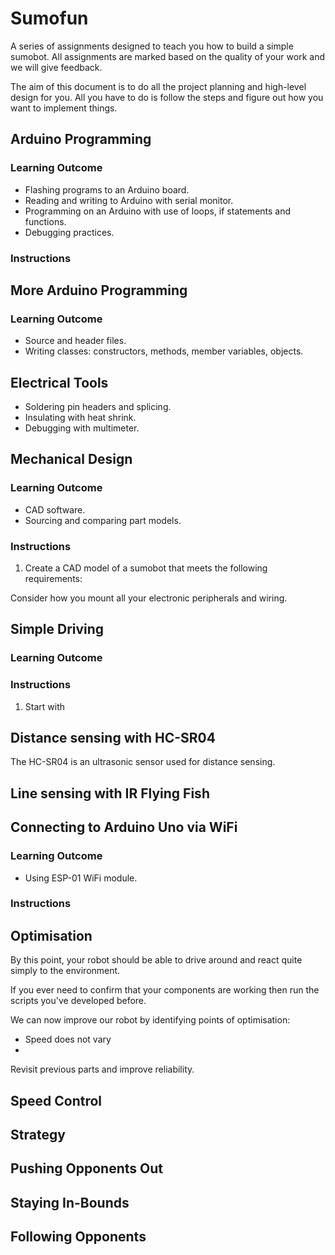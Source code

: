 # Sumofun

A series of assignments designed to teach you how to build a simple sumobot. All assignments are marked based on the quality of your work and we will give feedback.

The aim of this document is to do all the project planning and high-level design for you. All you have to do is follow the steps and figure out how you want to implement things.

## Arduino Programming

### Learning Outcome

- Flashing programs to an Arduino board.
- Reading and writing to Arduino with serial monitor.
- Programming on an Arduino with use of loops, if statements and functions.
- Debugging practices.

### Instructions


## More Arduino Programming

### Learning Outcome

- Source and header files.
- Writing classes: constructors, methods, member variables, objects.

## Electrical Tools

- Soldering pin headers and splicing.
- Insulating with heat shrink.
- Debugging with multimeter.

## Mechanical Design

### Learning Outcome

- CAD software.
- Sourcing and comparing part models.

### Instructions

1. Create a CAD model of a sumobot that meets the following requirements:

Consider how you mount all your electronic peripherals and wiring.

## Simple Driving

### Learning Outcome

### Instructions

1. Start with 

## Distance sensing with HC-SR04

The HC-SR04 is an ultrasonic sensor used for distance sensing.

## Line sensing with IR Flying Fish

## Connecting to Arduino Uno via WiFi

### Learning Outcome

- Using ESP-01 WiFi module.

### Instructions

## Optimisation

By this point, your robot should be able to drive around and react quite simply to the environment.

If you ever need to confirm that your components are working then run the scripts you've developed before.

We can now improve our robot by identifying points of optimisation:
- Speed does not vary
- 

Revisit previous parts and improve reliability.

## Speed Control

## Strategy

## Pushing Opponents Out

## Staying In-Bounds

## Following Opponents
